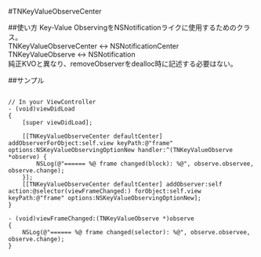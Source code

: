#TNKeyValueObserveCenter

##使い方
Key-Value ObservingをNSNotificationライクに使用するためのクラス。  
TNKeyValueObserveCenter <-> NSNotificationCenter  
TNKeyValueObserve <-> NSNotification  
純正KVOと異なり、removeObserverをdealloc時に記述する必要はない。  

##サンプル
```objc

// In your ViewController
- (void)viewDidLoad
{
    [super viewDidLoad];
    
    [[TNKeyValueObserveCenter defaultCenter] addObserverForObject:self.view keyPath:@"frame" options:NSKeyValueObservingOptionNew handler:^(TNKeyValueObserve *observe) {
        NSLog(@"====== %@ frame changed(block): %@", observe.observee, observe.change);
    }];
    [[TNKeyValueObserveCenter defaultCenter] addObserver:self action:@selector(viewFrameChanged:) forObject:self.view keyPath:@"frame" options:NSKeyValueObservingOptionNew];
}

- (void)viewFrameChanged:(TNKeyValueObserve *)observe
{
    NSLog(@"====== %@ frame changed(selector): %@", observe.observee, observe.change);
}
